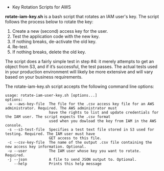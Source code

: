 * Key Rotation Scripts for AWS

**rotate-iam-key.sh** is a bash script that rotates an IAM user's key. The script follows the process below to rotate the key:

1. Create a new (second) access key for the user.
2. Test the application code with the new key.
3. If nothing breaks, de-activate the old key.
4. Re-test.
5. If nothing breaks, delete the old key.

The script does a fairly simple test in step #4: it merely attempts to get an object from S3, and if it’s successful,
the test passes. The actual tests used in your production environment will likely be more extensive and will vary based
on your business requirements.

The rotate-iam-key.sh script accepts the following command line options:

    usage: rotate-iam-user-key.sh [options...]
    options:
     -a --aws-key-file  The file for the .csv access key file for an AWS administrator. Required. The AWS administrator must
                        have the rights to list and update credentials for the IAM user. The script expects the .csv format
                        used when you dowload the key from IAM in the AWS console.
     -s --s3-test-file  Specifies a test text file stored in S3 used for testing. Required. The IAM user must have
                        GET access to this file.
     -c --csv-key-file  The name of the output .csv file containing the new access key information. Optional.
     -u --user          The IAM user whose key you want to rotate. Required.
     -j --json          A file to send JSON output to. Optional.
        --help          Prints this help message
